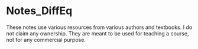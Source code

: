 # Notes_DiffEq

These notes use various resources from various authors and textbooks. I do not claim any ownership. They are meant to be used for teaching a course, not for any commercial purpose.
